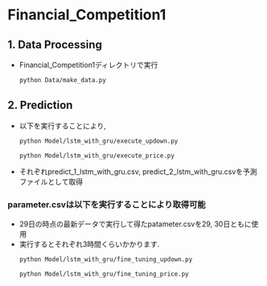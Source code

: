 # Financial_Competition1
## 1. Data Processing
- Financial_Competition1ディレクトリで実行
    ```bash
    python Data/make_data.py
    ```
## 2. Prediction
- 以下を実行することにより, 
    ```bash
    python Model/lstm_with_gru/execute_updown.py
    ```
    ```bash
    python Model/lstm_with_gru/execute_price.py
    ```
- それぞれpredict_1_lstm_with_gru.csv, predict_2_lstm_with_gru.csvを予測ファイルとして取得
### parameter.csvは以下を実行することにより取得可能
- 29日の時点の最新データで実行して得たpatameter.csvを29, 30日ともに使用
- 実行するとそれぞれ3時間くらいかかります. 
    ```bash
    python Model/lstm_with_gru/fine_tuning_updown.py
    ```
    ```bash
    python Model/lstm_with_gru/fine_tuning_price.py
    ```